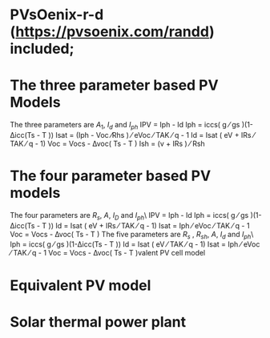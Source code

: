 # PVsOenix-r-d (https://pvsoenix.com/randd) included; 
# The three parameter based PV Models
The three parameters are $A_1$, $I_d$ and $I_{ph}$
IPV = Iph - Id
Iph = iccs( g ⁄ gs )(1-∆icc(Ts - T ))
Isat = (Iph - Voc ⁄Rhs ) ⁄ eVoc ⁄ TAK ⁄ q - 1
Id = Isat ( eV + IRs ⁄ TAK ⁄ q - 1)
Voc = Vocs - ∆voc( Ts - T )
Ish = (v + IRs ) ⁄ Rsh
# The four parameter based PV models
The four parameters are $R_s$, $A$, $I_D$ and $I_{ph}$\\
IPV = Iph - Id
Iph = iccs( g ⁄ gs )(1-∆icc(Ts - T ))
Id = Isat ( eV + IRs ⁄ TAK ⁄ q - 1)
Isat = Iph ⁄ eVoc ⁄ TAK ⁄ q - 1
Voc = Vocs - ∆voc( Ts - T )
The five parameters are $R_s$ ,  $R_{sh}$, $A$, $I_d$ and $I_{ph}$\\
Iph = iccs( g ⁄ gs )(1-∆icc(Ts - T ))
Id = Isat ( eV ⁄ TAK ⁄ q - 1)
Isat = Iph ⁄ eVoc ⁄ TAK ⁄ q - 1
Voc = Vocs - ∆voc( Ts - T )valent PV cell model
# Equivalent PV model
# Solar thermal power plant

